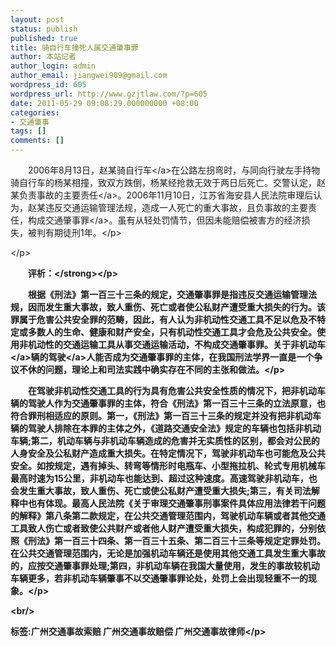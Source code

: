 ```yaml
---
layout: post
status: publish
published: true
title: 骑自行车撞死人属交通肇事罪
author: 本站记者
author_login: admin
author_email: jiangwei909@gmail.com
wordpress_id: 605
wordpress_url: http://www.gzjtlaw.com/?p=605
date: 2011-05-29 09:08:29.000000000 +08:00
categories:
- 交通肇事
tags: []
comments: []
---
```

<p><p>　　2006年8月13日，赵某骑<a>自行车<&#47;a>在公路左拐弯时，与同向行驶左手持物骑自行车的杨某相撞，致双方跌倒，杨某经抢救无效于两日后死亡。交警认定，赵某负责事故的<a>主要责任<&#47;a>。2006年11月10日，江苏省海安县人民法院审理后认为，赵某违反交通运输管理法规，造成一人死亡的重大事故，且负事故的主要责任，构成<a>交通肇事罪<&#47;a>。虽有从轻处罚情节，但因未能赔偿被害方的经济损失，被判有期徒刑1年。<&#47;p><p><&#47;p><p><strong>　　评析：<&#47;strong><&#47;p><p>　　根据《刑法》第一百三十三条的规定，交通肇事罪是指违反交通运输管理法规，因而发生重大事故，致人重伤、死亡或者使公私财产遭受重大损失的行为。该罪属于危害公共安全罪的范畴，因此，有人认为非机动性交通工具不足以危及不特定或多数人的生命、健康和财产安全，只有机动性交通工具才会危及公共安全。使用非机动性的交通运输工具从事交通运输活动，不构成交通肇事罪。关于<a>非机动车<&#47;a>辆的<a>驾驶<&#47;a>人能否成为交通肇事罪的主体，在我国刑法学界一直是一个争议不休的问题，理论上和司法实践中确实存在不同的主张和做法。<&#47;p><p>　　在驾驶非机动性交通工具的行为具有危害公共安全性质的情况下，把非机动车辆的驾驶人作为交通肇事罪的主体，符合《刑法》第一百三十三条的立法原意，也符合罪刑相适应的原则。第一，《刑法》第一百三十三条的规定并没有把非机动车辆的驾驶人排除在本罪的主体之外，《道路交通安全法》规定的车辆也包括非机动车辆;第二，机动车辆与非机动车辆造成的危害并无实质性的区别，都会对公民的人身安全及公私财产造成重大损失。在特定情况下，驾驶非机动车也可能危及公共安全。如按规定，遇有掉头、转弯等情形时电瓶车、小型拖拉机、轮式专用机械车最高时速为15公里，非机动车也能达到、超过这种速度。高速驾驶非机动车，也会发生重大事故，致人重伤、死亡或使公私财产遭受重大损失;第三，有关司法解释中也有体现。最高人民法院《关于审理交通肇事刑事案件具体应用法律若干问题的解释》第八条第二款规定，在公共交通管理范围内，驾驶机动车辆或者其他交通工具致人伤亡或者致使公共财产或者他人财产遭受重大损失，构成犯罪的，分别依照《刑法》第一百三十四条、第一百三十五条、第二百三十三条等规定定罪处罚。在公共交通管理范围内，无论是加强机动车辆还是使用其他交通工具发生重大事故的，应按交通肇事罪处理;第四，非机动车辆在我国大量使用，发生的事故较机动车辆更多，若非机动车辆肇事不以交通肇事罪论处，处罚上会出现轻重不一的现象。<&#47;p><br&#47;><p>标签:广州交通事故索赔 广州交通事故赔偿 广州交通事故律师<&#47;p>
